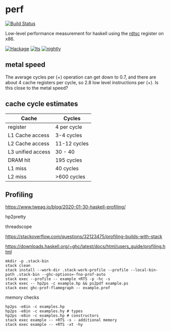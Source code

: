 perf
===

[![Build
Status](https://travis-ci.org/tonyday567/perf.svg)](https://travis-ci.org/tonyday567/perf)

Low-level performance measurement for haskell using the
[rdtsc](https://en.wikipedia.org/wiki/Time_Stamp_Counter) register on
x86.

[![Hackage](https://img.shields.io/hackage/v/perf.svg)](https://hackage.haskell.org/package/perf)
[![lts](https://www.stackage.org/package/perf/badge/lts)](http://stackage.org/lts/package/perf)
[![nightly](https://www.stackage.org/package/perf/badge/nightly)](http://stackage.org/nightly/package/perf)

metal speed
---

The average cycles per (+) operation can get down to 0.7, and there are about 4 cache registers per cycle, so 2.8 low level instructions per (+).  Is this close to the metal speed?

cache cycle estimates
---------------------

| Cache             | Cycles         |
|-------------------|----------------|
| register          | 4 per cycle    |
| L1 Cache access   | 3-4 cycles     |
| L2 Cache access   | 11-12 cycles   |
| L3 unified access | 30 - 40        |
| DRAM hit          | 195 cycles     |
| L1 miss           | 40 cycles      |
| L2 miss           | &gt;600 cycles |

Profiling
---

https://www.tweag.io/blog/2020-01-30-haskell-profiling/

hp2pretty

threadscope

https://stackoverflow.com/questions/32123475/profiling-builds-with-stack


https://downloads.haskell.org/~ghc/latest/docs/html/users_guide/profiling.html

```
mkdir -p .stack-bin
stack clean
stack install --work-dir .stack-work-profile --profile --local-bin-path .stack-bin --ghc-options=-fno-prof-auto
stack exec --profile -- example +RTS -p -hc -s
stack exec -- hp2ps -c example.hp && ps2pdf example.ps
stack exec ghc-prof-flamegraph -- example.prof
```


memory checks

```
hp2ps -e8in -c examples.hp
hp2ps -e8in -c examples.hy # types
hp2ps -e8in -c examples.hp # constructors
stack exec example -- +RTS -s - additional memory
stack exec example -- +RTS -xt -hy
```


